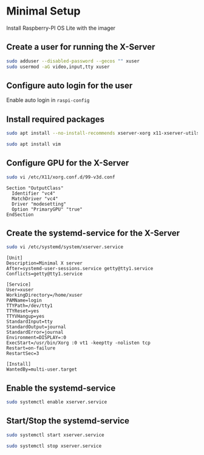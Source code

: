 # Minimal Setup

Install Raspberry-PI OS Lite with the imager

## Create a user for running the X-Server

```bash
sudo adduser --disabled-password --gecos "" xuser
sudo usermod -aG video,input,tty xuser
```

## Configure auto login for the user

Enable auto login in `raspi-config`

## Install required packages

```bash
sudo apt install --no-install-recommends xserver-xorg x11-xserver-utils xinit xserver-xorg-video-all

sudo apt install vim
```

## Configure GPU for the X-Server

```bash
sudo vi /etc/X11/xorg.conf.d/99-v3d.conf
```

```
Section "OutputClass"
  Identifier "vc4"
  MatchDriver "vc4"
  Driver "modesetting"
  Option "PrimaryGPU" "true"
EndSection
```

## Create the systemd-service for the X-Server

```bash
sudo vi /etc/systemd/system/xserver.service
```

```
[Unit]
Description=Minimal X server
After=systemd-user-sessions.service getty@tty1.service
Conflicts=getty@tty1.service

[Service]
User=xuser
WorkingDirectory=/home/xuser
PAMName=login
TTYPath=/dev/tty1
TTYReset=yes
TTYVHangup=yes
StandardInput=tty
StandardOutput=journal
StandardError=journal
Environment=DISPLAY=:0
ExecStart=/usr/bin/Xorg :0 vt1 -keeptty -nolisten tcp
Restart=on-failure
RestartSec=3

[Install]
WantedBy=multi-user.target
```

## Enable the systemd-service

```bash
sudo systemctl enable xserver.service
```

## Start/Stop the systemd-service

```bash
sudo systemctl start xserver.service
```

```bash
sudo systemctl stop xserver.service
```
